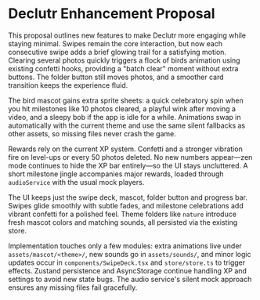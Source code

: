 # Declutr Enhancement Proposal

This proposal outlines new features to make Declutr more engaging while staying minimal. Swipes remain the core interaction, but now each consecutive swipe adds a brief glowing trail for a satisfying motion. Clearing several photos quickly triggers a flock of birds animation using existing confetti hooks, providing a "batch clear" moment without extra buttons. The folder button still moves photos, and a smoother card transition keeps the experience fluid.

The bird mascot gains extra sprite sheets: a quick celebratory spin when you hit milestones like 10 photos cleared, a playful wink after moving a video, and a sleepy bob if the app is idle for a while. Animations swap in automatically with the current theme and use the same silent fallbacks as other assets, so missing files never crash the game.

Rewards rely on the current XP system. Confetti and a stronger vibration fire on level-ups or every 50 photos deleted. No new numbers appear—zen mode continues to hide the XP bar entirely—so the UI stays uncluttered. A short milestone jingle accompanies major rewards, loaded through `audioService` with the usual mock players.

The UI keeps just the swipe deck, mascot, folder button and progress bar. Swipes glide smoothly with subtle fades, and milestone celebrations add vibrant confetti for a polished feel. Theme folders like `nature` introduce fresh mascot colors and matching sounds, all persisted via the existing store.

Implementation touches only a few modules: extra animations live under `assets/mascot/<theme>/`, new sounds go in `assets/sounds/`, and minor logic updates occur in `components/SwipeDeck.tsx` and `store/store.ts` to trigger effects. Zustand persistence and AsyncStorage continue handling XP and settings to avoid new state bugs. The audio service's silent mock approach ensures any missing files fail gracefully.
